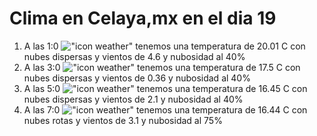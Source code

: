 # Clima en Celaya,mx en el dia 19

1. A las 1:0 !["icon weather"](http://openweathermap.org/img/w/03n.png) tenemos una temperatura de 20.01 C con nubes dispersas y  vientos de 4.6 y nubosidad al 40%
1. A las 3:0 !["icon weather"](http://openweathermap.org/img/w/03n.png) tenemos una temperatura de 17.5 C con nubes dispersas y  vientos de 0.36 y nubosidad al 40%
1. A las 5:0 !["icon weather"](http://openweathermap.org/img/w/03n.png) tenemos una temperatura de 16.45 C con nubes dispersas y  vientos de 2.1 y nubosidad al 40%
1. A las 7:0 !["icon weather"](http://openweathermap.org/img/w/04n.png) tenemos una temperatura de 16.44 C con nubes rotas y  vientos de 3.1 y nubosidad al 75%
